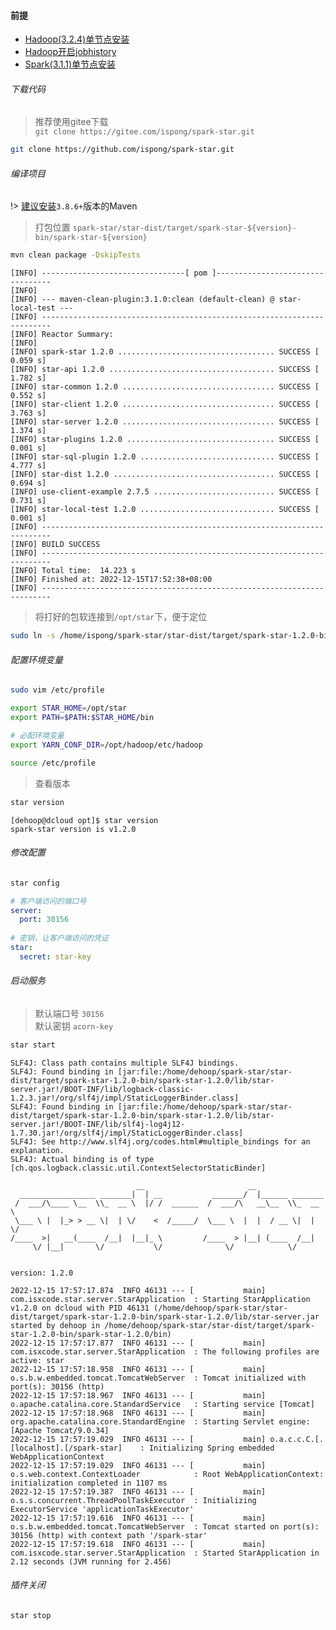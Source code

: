 #### 前提

- [Hadoop(3.2.4)单节点安装](https://ispong.isxcode.com/hadoop/hadoop/hadoop%20%E5%8D%95%E8%8A%82%E7%82%B9%E5%AE%89%E8%A3%85/)
- [Hadoop开启jobhistory](https://ispong.isxcode.com/hadoop/hadoop/hadoop%20Jobhistory/)
- [Spark(3.1.1)单节点安装](https://ispong.isxcode.com/hadoop/spark/spark%20%E5%8D%95%E8%8A%82%E7%82%B9%E5%AE%89%E8%A3%85/)

###### 下载代码

> 推荐使用gitee下载 </br>
> `git clone https://gitee.com/ispong/spark-star.git`

```bash
git clone https://github.com/ispong/spark-star.git
```

###### 编译项目

!> [建议安装](https://ispong.isxcode.com/spring/maven/maven%20%E5%AE%89%E8%A3%85/)`3.8.6+`版本的Maven

> 打包位置 `spark-star/star-dist/target/spark-star-${version}-bin/spark-star-${version}`

```bash
mvn clean package -DskipTests
```

```log
[INFO] --------------------------------[ pom ]---------------------------------
[INFO] 
[INFO] --- maven-clean-plugin:3.1.0:clean (default-clean) @ star-local-test ---
[INFO] ------------------------------------------------------------------------
[INFO] Reactor Summary:
[INFO] 
[INFO] spark-star 1.2.0 ................................... SUCCESS [  0.059 s]
[INFO] star-api 1.2.0 ..................................... SUCCESS [  1.782 s]
[INFO] star-common 1.2.0 .................................. SUCCESS [  0.552 s]
[INFO] star-client 1.2.0 .................................. SUCCESS [  3.763 s]
[INFO] star-server 1.2.0 .................................. SUCCESS [  1.374 s]
[INFO] star-plugins 1.2.0 ................................. SUCCESS [  0.001 s]
[INFO] star-sql-plugin 1.2.0 .............................. SUCCESS [  4.777 s]
[INFO] star-dist 1.2.0 .................................... SUCCESS [  0.694 s]
[INFO] use-client-example 2.7.5 ........................... SUCCESS [  0.731 s]
[INFO] star-local-test 1.2.0 .............................. SUCCESS [  0.001 s]
[INFO] ------------------------------------------------------------------------
[INFO] BUILD SUCCESS
[INFO] ------------------------------------------------------------------------
[INFO] Total time:  14.223 s
[INFO] Finished at: 2022-12-15T17:52:38+08:00
[INFO] ------------------------------------------------------------------------
```

> 将打好的包软连接到`/opt/star`下，便于定位

```bash
sudo ln -s /home/ispong/spark-star/star-dist/target/spark-star-1.2.0-bin/spark-star-1.2.0 /opt/star
```

###### 配置环境变量

```bash
sudo vim /etc/profile
```

```bash
export STAR_HOME=/opt/star
export PATH=$PATH:$STAR_HOME/bin

# 必配环境变量
export YARN_CONF_DIR=/opt/hadoop/etc/hadoop
```

```bash
source /etc/profile
```

> 查看版本

```bash
star version
```

```text
[dehoop@dcloud opt]$ star version
spark-star version is v1.2.0
```

###### 修改配置

```bash
star config
```

```yaml
# 客户端访问的端口号
server:
  port: 30156 
  
# 密钥，让客户端访问的凭证  
star:
  secret: star-key
```

###### 启动服务

> 默认端口号 `30156` </br>
> 默认密钥 `acorn-key`

```bash
star start
```

```log
SLF4J: Class path contains multiple SLF4J bindings.
SLF4J: Found binding in [jar:file:/home/dehoop/spark-star/star-dist/target/spark-star-1.2.0-bin/spark-star-1.2.0/lib/star-server.jar!/BOOT-INF/lib/logback-classic-1.2.3.jar!/org/slf4j/impl/StaticLoggerBinder.class]
SLF4J: Found binding in [jar:file:/home/dehoop/spark-star/star-dist/target/spark-star-1.2.0-bin/spark-star-1.2.0/lib/star-server.jar!/BOOT-INF/lib/slf4j-log4j12-1.7.30.jar!/org/slf4j/impl/StaticLoggerBinder.class]
SLF4J: See http://www.slf4j.org/codes.html#multiple_bindings for an explanation.
SLF4J: Actual binding is of type [ch.qos.logback.classic.util.ContextSelectorStaticBinder]

                            __                       __
  _________________ _______|  | __           _______/  |______ _______
 /  ___/\____ \__  \\_  __ \  |/ /  ______  /  ___/\   __\__  \\_  __ \
 \___ \ |  |_> > __ \|  | \/    <  /_____/  \___ \  |  |  / __ \|  | \/
/____  >|   __(____  /__|  |__|_ \         /____  > |__| (____  /__|
     \/ |__|       \/           \/              \/            \/


version: 1.2.0

2022-12-15 17:57:17.874  INFO 46131 --- [           main] com.isxcode.star.server.StarApplication  : Starting StarApplication v1.2.0 on dcloud with PID 46131 (/home/dehoop/spark-star/star-dist/target/spark-star-1.2.0-bin/spark-star-1.2.0/lib/star-server.jar started by dehoop in /home/dehoop/spark-star/star-dist/target/spark-star-1.2.0-bin/spark-star-1.2.0/bin)
2022-12-15 17:57:17.877  INFO 46131 --- [           main] com.isxcode.star.server.StarApplication  : The following profiles are active: star
2022-12-15 17:57:18.958  INFO 46131 --- [           main] o.s.b.w.embedded.tomcat.TomcatWebServer  : Tomcat initialized with port(s): 30156 (http)
2022-12-15 17:57:18.967  INFO 46131 --- [           main] o.apache.catalina.core.StandardService   : Starting service [Tomcat]
2022-12-15 17:57:18.968  INFO 46131 --- [           main] org.apache.catalina.core.StandardEngine  : Starting Servlet engine: [Apache Tomcat/9.0.34]
2022-12-15 17:57:19.029  INFO 46131 --- [           main] o.a.c.c.C.[.[localhost].[/spark-star]    : Initializing Spring embedded WebApplicationContext
2022-12-15 17:57:19.029  INFO 46131 --- [           main] o.s.web.context.ContextLoader            : Root WebApplicationContext: initialization completed in 1107 ms
2022-12-15 17:57:19.387  INFO 46131 --- [           main] o.s.s.concurrent.ThreadPoolTaskExecutor  : Initializing ExecutorService 'applicationTaskExecutor'
2022-12-15 17:57:19.616  INFO 46131 --- [           main] o.s.b.w.embedded.tomcat.TomcatWebServer  : Tomcat started on port(s): 30156 (http) with context path '/spark-star'
2022-12-15 17:57:19.618  INFO 46131 --- [           main] com.isxcode.star.server.StarApplication  : Started StarApplication in 2.12 seconds (JVM running for 2.456)
```

###### 插件关闭

```bash
star stop
```
